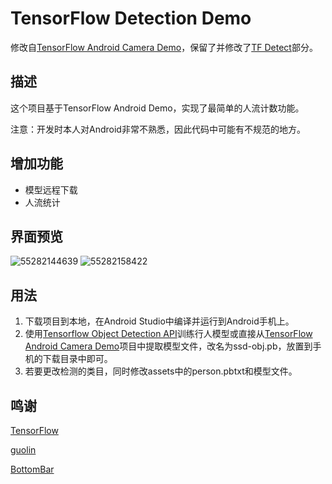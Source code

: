 # TensorFlow Detection Demo

修改自[TensorFlow Android Camera Demo](https://github.com/tensorflow/tensorflow/tree/master/tensorflow/examples/android)，保留了并修改了[TF Detect](https://github.com/tensorflow/tensorflow/blob/master/tensorflow/examples/android/src/org/tensorflow/demo/DetectorActivity.java)部分。

## 描述

这个项目基于TensorFlow Android Demo，实现了最简单的人流计数功能。

注意：开发时本人对Android非常不熟悉，因此代码中可能有不规范的地方。

## 增加功能

- 模型远程下载
- 人流统计

## 界面预览

![55282144639](D:\Study\Git\android\images\1552821446394.png)              ![55282158422](D:\Study\Git\android\images\1552821584227.png)

## 用法

1. 下载项目到本地，在Android Studio中编译并运行到Android手机上。
2. 使用[Tensorflow Object Detection API](https://github.com/tensorflow/models/tree/master/research/object_detection/)训练行人模型或直接从[TensorFlow Android Camera Demo](https://github.com/tensorflow/tensorflow/tree/master/tensorflow/examples/android)项目中提取模型文件，改名为ssd-obj.pb，放置到手机的下载目录中即可。
3. 若要更改检测的类目，同时修改assets中的person.pbtxt和模型文件。

## 鸣谢

[TensorFlow](https://github.com/tensorflow/tensorflow)

[guolin](https://blog.csdn.net/guolin_blog)

[BottomBar](https://github.com/roughike/BottomBar)

